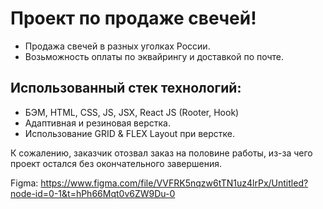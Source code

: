 # Проект по продаже свечей!
- Продажа свечей в разных уголках России.
- Возьможность оплаты по эквайрингу и доставкой по почте.

## Использованный стек технологий:
- БЭМ, HTML, CSS, JS, JSX, React JS (Rooter, Hook)
- Адаптивная и резиновая верстка.
- Использование GRID & FLEX Layout при верстке.

К сожалению, заказчик отозвал заказ на половине работы, из-за чего проект остался без окончательного завершения.

Figma: https://www.figma.com/file/VVFRK5nqzw6tTN1uz4lrPx/Untitled?node-id=0-1&t=hPh66Mqt0v6ZW9Du-0